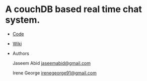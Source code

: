 # A couchDB based real time chat system.

* [Code](https://github.com/jaseemabid/fooChat/)

* [Wiki](https://github.com/jaseemabid/fooChat/Wiki)

* Authors

	Jaseem Abid <jaseemabid@gmail.com>

	Irene George <irenegeorge91@gmail.com>
